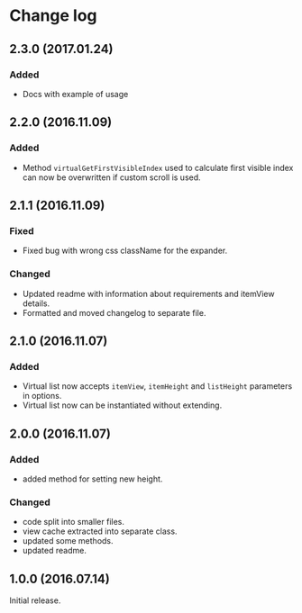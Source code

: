 # Change log

## 2.3.0 (2017.01.24)
### Added
* Docs with example of usage

## 2.2.0 (2016.11.09)

### Added
* Method `virtualGetFirstVisibleIndex` used to calculate first visible index can now be overwritten if custom scroll is used.

## 2.1.1 (2016.11.09)

### Fixed
* Fixed bug with wrong css className for the expander.

### Changed
* Updated readme with information about requirements and itemView details.
* Formatted and moved changelog to separate file.

## 2.1.0 (2016.11.07)

### Added
* Virtual list now accepts `itemView`, `itemHeight` and `listHeight` parameters in options.
* Virtual list now can be instantiated without extending.

## 2.0.0 (2016.11.07)

### Added
* added method for setting new height.

### Changed
* code split into smaller files.
* view cache extracted into separate class.
* updated some methods.
* updated readme.

## 1.0.0 (2016.07.14)
Initial release.
